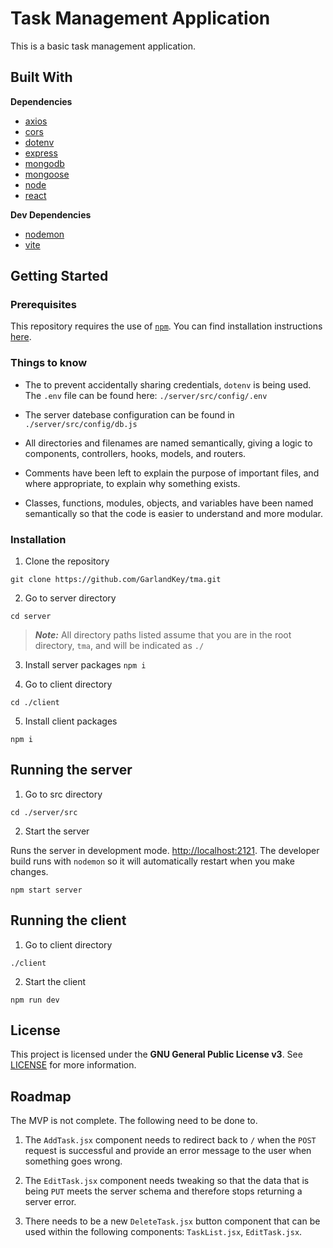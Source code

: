 # Task Management Application

This is a basic task management application. 
## Built With

**Dependencies**
* [axios](https://github.com/axios/axios)
* [cors](https://github.com/expressjs/cors)
* [dotenv](https://github.com/motdotla/dotenv)
* [express](https://github.com/expressjs/express)
* [mongodb](https://github.com/mongodb/mongo)
* [mongoose](https://github.com/Automattic/mongoose)
* [node](https://github.com/nodejs/node)
* [react](https://github.com/facebook/react)

**Dev Dependencies**
* [nodemon](https://github.com/remy/nodemon)
* [vite](https://github.com/vitejs/vite)

## Getting Started

### Prerequisites

This repository requires the use of [`npm`](https://github.com/npm/cli). You can find installation instructions [here](https://docs.npmjs.com/downloading-and-installing-node-js-and-npm).

### Things to know

* The to prevent accidentally sharing credentials, `dotenv` is being used. The `.env` file can be found here: `./server/src/config/.env`

* The server datebase configuration can be found in `./server/src/config/db.js`

* All directories and filenames are named semantically, giving a logic to components, controllers, hooks, models, and routers.

* Comments have been left to explain the purpose of important files, and where appropriate, to explain why something exists.

* Classes, functions, modules, objects, and variables have been named semantically so that the code is easier to understand and more modular.

### Installation

1. Clone the repository

`git clone https://github.com/GarlandKey/tma.git`

2. Go to server directory

`cd server`

> ***Note:*** All directory paths listed assume that you are in the root directory, `tma`, and will be indicated as `./`

3. Install server packages
`npm i`

4. Go to client directory

`cd ./client`

5. Install client packages

`npm i`

##  Running the server

1. Go to src directory

`cd ./server/src`

2. Start the server

Runs the server in development mode. [http://localhost:2121](http://localhost:2121). The developer build runs with `nodemon` so it will automatically restart when you make changes.

`npm start server`

## Running the client

1. Go to client directory

`./client`

2. Start the client

`npm run dev`

## License

This project is licensed under the **GNU General Public License v3**.
See [LICENSE](LICENSE) for more information.

## Roadmap

The MVP is not complete. The following need to be done to.

1. The `AddTask.jsx` component needs to redirect back to `/` when the `POST` request is successful and provide an error message to the user when something goes wrong.

2. The `EditTask.jsx` component needs tweaking so that the data that is being `PUT` meets the server schema and therefore stops returning a server error.

3. There needs to be a new `DeleteTask.jsx` button component that can be used within the following components: `TaskList.jsx`, `EditTask.jsx`.

